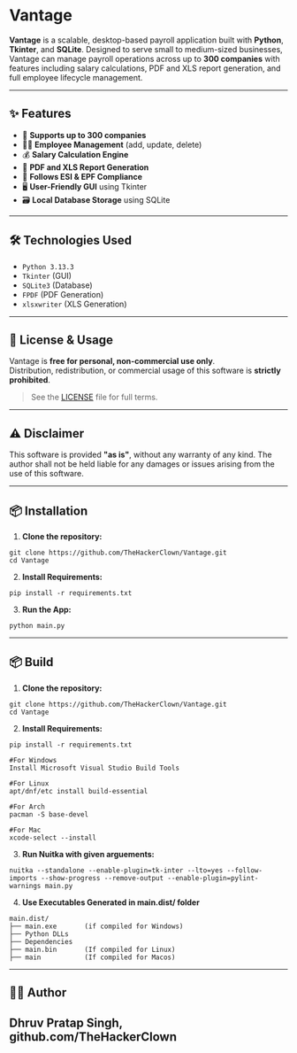 # Vantage

**Vantage** is a scalable, desktop-based payroll application built with **Python**, **Tkinter**, and **SQLite**. Designed to serve small to medium-sized businesses, Vantage can manage payroll operations across up to **300 companies** with features including salary calculations, PDF and XLS report generation, and full employee lifecycle management.

---

## ✨ Features

- 🏢 **Supports up to 300 companies**
- 👩‍💼 **Employee Management** (add, update, delete)
- 💰 **Salary Calculation Engine**
- 📄 **PDF and XLS Report Generation**
- 🏢 **Follows ESI & EPF Compliance**
- 🖥️ **User-Friendly GUI** using Tkinter
- 🗃️ **Local Database Storage** using SQLite

---

## 🛠️ Technologies Used

- `Python 3.13.3` 
- `Tkinter` (GUI)
- `SQLite3` (Database)
- `FPDF` (PDF Generation)
- `xlsxwriter` (XLS Generation)

---

## 🚫 License & Usage

Vantage is **free for personal, non-commercial use only**.  
Distribution, redistribution, or commercial usage of this software is **strictly prohibited**.

> See the [LICENSE](./LICENSE) file for full terms.

---

## ⚠️ Disclaimer

This software is provided **"as is"**, without any warranty of any kind. The author shall not be held liable for any damages or issues arising from the use of this software.

---

## 📦 Installation

1. **Clone the repository:**

```
git clone https://github.com/TheHackerClown/Vantage.git
cd Vantage
```

2. **Install Requirements:**

```
pip install -r requirements.txt
```

3. **Run the App:**

```
python main.py
```

---

## 📦 Build

1. **Clone the repository:**

```
git clone https://github.com/TheHackerClown/Vantage.git
cd Vantage
```

2. **Install Requirements:**

```
pip install -r requirements.txt

#For Windows
Install Microsoft Visual Studio Build Tools

#For Linux
apt/dnf/etc install build-essential

#For Arch
pacman -S base-devel

#For Mac
xcode-select --install
```



3. **Run Nuitka with given arguements:**

```
nuitka --standalone --enable-plugin=tk-inter --lto=yes --follow-imports --show-progress --remove-output --enable-plugin=pylint-warnings main.py
```

4. **Use Executables Generated in main.dist/ folder**

```
main.dist/
├── main.exe       (if compiled for Windows)
├── Python DLLs
├── Dependencies
├── main.bin       (If compiled for Linux)
├── main           (If compiled for Macos)
```


---

## 🙋‍♂️ Author

Dhruv Pratap Singh,
github.com/TheHackerClown
---